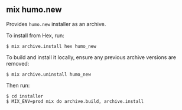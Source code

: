 ## mix humo.new

Provides `humo.new` installer as an archive.

To install from Hex, run:

    $ mix archive.install hex humo_new

To build and install it locally,
ensure any previous archive versions are removed:

    $ mix archive.uninstall humo_new

Then run:

    $ cd installer
    $ MIX_ENV=prod mix do archive.build, archive.install
